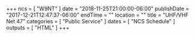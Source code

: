 +++
ncs = [ "W9NT" ]
date = "2018-11-25T21:00:00-06:00"
publishDate = "2017-12-21T12:47:37-06:00"
endTime = ""
location = ""
title = "UHF/VHF Net 47"
categories = [ "Public Service" ]
dates = [ "NCS Schedule" ]
outputs = [ "HTML" ]
+++
